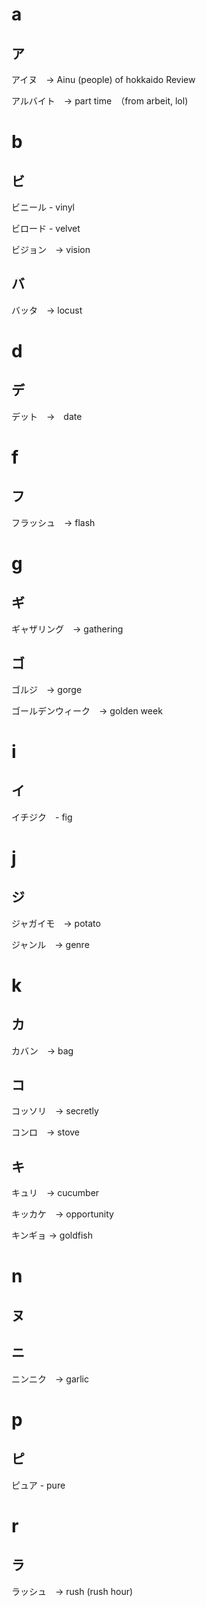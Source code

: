 # a

## ア

アイヌ　→ Ainu (people) of hokkaido
Review

アルバイト　→ part time　（from arbeit, lol)

# b

## ビ

ビニール - vinyl

ビロード - velvet

ビジョン　→ vision

## バ

バッタ　→ locust

# d

## デ

デット　→　date

# f

## フ

フラッシュ　→ flash

# g

## ギ

ギャザリング　→ gathering

## ゴ

ゴルジ　→ gorge

ゴールデンウィーク　→ golden week

# i

## イ

イチジク　- fig

# j

## ジ

ジャガイモ　→ potato

ジャンル　→ genre

# k

## カ

カバン　→ bag

## コ

コッソリ　→ secretly

コンロ　→ stove

## キ

キュリ　→ cucumber

キッカケ　→ opportunity

キンギョ → goldfish

# n

## ヌ

## ニ

ニンニク　→ garlic

# p

## ピ

ピュア - pure

# r

## ラ

ラッシュ　→ rush (rush hour)